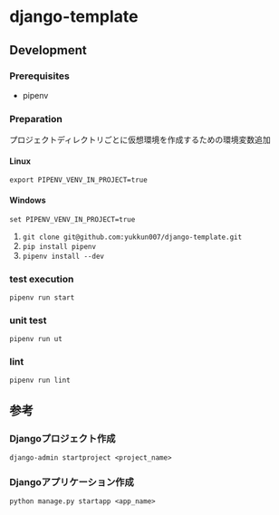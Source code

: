 # django-template

## Development

### Prerequisites

* pipenv

### Preparation

プロジェクトディレクトリごとに仮想環境を作成するための環境変数追加

#### Linux

```(sh)
export PIPENV_VENV_IN_PROJECT=true
```

#### Windows

```(sh)
set PIPENV_VENV_IN_PROJECT=true
```

1. `git clone git@github.com:yukkun007/django-template.git`
1. `pip install pipenv`
1. `pipenv install --dev`

### test execution

```(sh)
pipenv run start
```

### unit test

```(sh)
pipenv run ut
```

### lint

```(sh)
pipenv run lint
```

## 参考

### Djangoプロジェクト作成

```(sh)
django-admin startproject <project_name>
```

### Djangoアプリケーション作成

```(sh)
python manage.py startapp <app_name>
```
